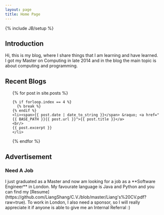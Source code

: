 ```yaml
---
layout: page
title: Home Page
---
```

{% include JB/setup %}

## Introduction

Hi, this is my blog, where I share things that I am learning and have learned. I got my Master on Computing in late 2014 and in the blog the main topic is about computing and programming.


## Recent Blogs

<ul class="posts">
  {% for post in site.posts %}

    {% if forloop.index == 4 %}
      {% break %}
    {% endif %}
    <li><span>{{ post.date | date_to_string }}</span> &raquo; <a href="{{ BASE_PATH }}{{ post.url }}">{{ post.title }}</a>
    <br/>
    {{ post.excerpt }}
    </li>
  {% endfor %}
</ul>

## Advertisement

<h3>Need A Job</h3> I just graduated as a Master and now am looking for a job as a **Software Engineer** in London. My favourate language is Java and Python and you can find my [Resume](https://github.com/LiangShang/C.V./blob/master/Liang's%20CV.pdf?raw=true). To work in London, I also need a sponsor, so I will really appreciate it if anyone is able to give me an Internal Referral :) 


